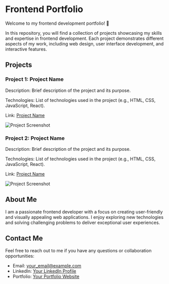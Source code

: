 # Frontend Portfolio

Welcome to my frontend development portfolio! 👋

In this repository, you will find a collection of projects showcasing my skills and expertise in frontend development. Each project demonstrates different aspects of my work, including web design, user interface development, and interactive features.

## Projects

### Project 1: Project Name
Description: Brief description of the project and its purpose.

Technologies: List of technologies used in the project (e.g., HTML, CSS, JavaScript, React).

Link: [Project Name](link_to_project)

![Project Screenshot](project_screenshot.png)

### Project 2: Project Name
Description: Brief description of the project and its purpose.

Technologies: List of technologies used in the project (e.g., HTML, CSS, JavaScript, React).

Link: [Project Name](link_to_project)

![Project Screenshot](project_screenshot.png)

## About Me

I am a passionate frontend developer with a focus on creating user-friendly and visually appealing web applications. I enjoy exploring new technologies and solving challenging problems to deliver exceptional user experiences.

## Contact Me

Feel free to reach out to me if you have any questions or collaboration opportunities:

- Email: [your_email@example.com](mailto:your_email@example.com)
- LinkedIn: [Your LinkedIn Profile](https://www.linkedin.com/in/your_profile)
- Portfolio: [Your Portfolio Website](https://www.yourportfoliosite.com)
